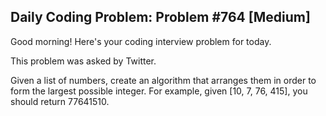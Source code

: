 ## Daily Coding Problem: Problem #764 [Medium]

Good morning! Here's your coding interview problem for today.

This problem was asked by Twitter.

Given a list of numbers, create an algorithm that arranges them in order to form the largest possible integer. For example, given [10, 7, 76, 415], you should return 77641510.
